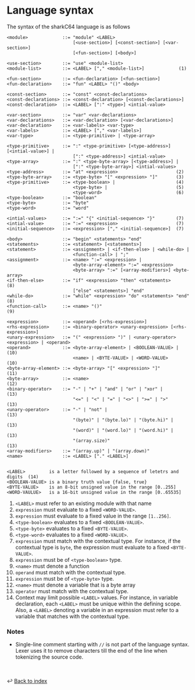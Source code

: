 # Language syntax

The syntax of the sharkC64 language is as follows

```
<module>             ::= "module" <LABEL> 
                         [<use-section>] [<const-section>] [<var-section>] 
                         [<fun-section>] [<body>]

<use-section>        ::= "use" <module-list>
<module-list>        ::= <LABEL> ["," <module-list>]             (1)

<fun-section>        ::= <fun-declaration> [<fun-section>]
<fun-declaration>    ::= "fun" <LABEL> "()" <body>

<const-section>      ::= "const" <const-declarations>
<const-declarations> ::= <const-declaration> [<const-declarations>]
<const-declaration>  ::= <LABEL> [":" <type>] <intial-value>

<var-section>        ::= "var" <var-declarations>
<var-declarations>   ::= <var-declaration> [<var-declarations>]
<var-declaration>    ::= <var-labels> <var-type>
<var-labels>         ::= <LABEL> ["," <var-labels>]
<var-type>           ::= <type-primitive> | <type-array>

<type-primitive>     ::= ":" <type-primitive> [<type-address>] [<intial-value>] |
                         [":" <type-address>] <intial-value>
<type-array>         ::= ":" <type-byte-array> [<type-address>] |
                         [":" <type-byte-array>] <intial-values>  
<type-address>       ::= "at" <expression>                      (2)
<type-byte-array>    ::= <type-byte> "[" <expression> "]"       (3) 
<type-primitive>     ::= <type-boolean> |                       (4) 
                         <type-byte> |                          (5)
                         <type-word>                            (6)
<type-boolean>       ::= "boolean"
<type-byte>          ::= "byte"
<type-word>          ::= "word"

<intial-values>      ::= ":=" "{" <initial-sequence> "}"        (7)
<intial-value>       ::= ":=" <expression>                      (7)
<initial-sequence>   ::= <expression> ["," <initial-sequence>]  (7)

<body>               ::= "begin" <statements> "end"
<statements>         ::= <statement> [<statements>]
<statement>          ::= <assignment> | <if-then-else> | <while-do> | 
                         <function-call> | ";"
<assignment>         ::= <name> ":=" <expression> |
                         <byte-array-element> ":=" <expression>
                         <byte-array> ":=" [<array-modifiers>] <byte-array>
<if-then-else>       ::= "if" <expression> "then" <statements>                (8)
                         ["else" <statements>] "end"  
<while-do>           ::= "while" <expression> "do" <statements> "end"         (8)
<function-call>      ::= <name> "()"                                          (9)

<expression>         ::= <operand> [<rhs-expression>]
<rhs-expression>     ::= <binary-operator> <unary-expression> [<rhs-expression>]
<unary-expression>   ::= "(" <expression> ")" | <unary-operator> <expression> | <operand> 
<operand>            ::= <byte-array-element> | <BOOLEAN-VALUE> |  (10)
                         <name> | <BYTE-VALUE> | <WORD-VALUE>      (10)
<byte-array-element> ::= <byte-array> "[" <expression> "]"         (11)
<byte-array>         ::= <name>                                    (12) 
<binary-operator>    ::= "-" | "+" | "and" | "or" | "xor" |        (13)
                         "<=" | "<" | "=" | "<>" | ">=" | ">"      (13) 
<unary-operator>     ::= "-" | "not" |                             (13)
                         "(byte)" | "(byte.lo)" | "(byte.hi)" |    (13)
                         "(word)" | "(word.lo)" | "(word.hi)" |    (13)
                         "(array.size)"                            (13)
<array-modifiers>    ::= "(array.up)" | "(array.down)"                         
<name>               ::= <LABEL> ["." <LABEL>] 

    
<LABEL>         is a letter followed by a sequence of letetrs and digits  (14) 
<BOOLEAN-VALUE> is a binary truth value {false, true}
<BYTE-VALUE>    is an 8-bit unsigned value in the range [0..255]    
<WORD-VAULUE>   is a 16-bit unsigned value in the range [0..65535]
```

1. `<LABEL>` must refer to an existing module with that name 
2. `expression` must evaluate to a fixed `<WORD-VALUE>`.
3. `expression` must evaluate to a fixed value in the range `[1..256]`.
4. `<type-boolean>` evaluates to a fixed `<BOOLEAN-VALUE>`.
5. `<type-byte>` evaluates to a fixed `<BYTE-VALUE>`.
6. `<type-word>` evaluates to a fixed `<WORD-VALUE>`.
7. `expression` must match with the contextual type. 
   For instance, if the contextual type is `byte`, the expression must evaluate to a fixed `<BYTE-VALUE>`.
8. `expression` must be of `<type-boolean>` type.
9. `<name>` must denote a function
10. `operand` must match with the contextual type.
11. `expression` must be of `<type-byte>` type.
12. `<name>` must denote a variable that is a byte array
13. `operator` must match with the contextual type.
14. Context may limit possible `<LABEL>` values. For instance, in variable declaration, 
   each `<LABEL>` must be unique within the defining scope. Also, a `<LABEL>` denoting a variable
   in an expression must refer to a variable that matches with the contextual type. 

### Notes
- Single-line comment starting with `//` is not part of the language syntax.
  Lexer uses it to remove characters till the end of the line when tokenizing
  the source code.

<br /><br />
:leftwards_arrow_with_hook: [Back to index](../index.md)